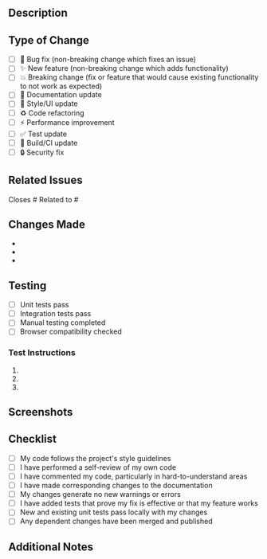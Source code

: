 ## Description
<!-- Provide a brief description of the changes in this PR -->

## Type of Change
<!-- Mark the relevant option with an "x" -->

- [ ] 🐛 Bug fix (non-breaking change which fixes an issue)
- [ ] ✨ New feature (non-breaking change which adds functionality)
- [ ] 💥 Breaking change (fix or feature that would cause existing functionality to not work as expected)
- [ ] 📝 Documentation update
- [ ] 🎨 Style/UI update
- [ ] ♻️ Code refactoring
- [ ] ⚡ Performance improvement
- [ ] ✅ Test update
- [ ] 🔧 Build/CI update
- [ ] 🔒 Security fix

## Related Issues
<!-- Link to related issues using #issue_number -->

Closes #
Related to #

## Changes Made
<!-- List the main changes made in this PR -->

- 
- 
- 

## Testing
<!-- Describe the tests you ran and how to reproduce them -->

- [ ] Unit tests pass
- [ ] Integration tests pass
- [ ] Manual testing completed
- [ ] Browser compatibility checked

### Test Instructions
1. 
2. 
3. 

## Screenshots
<!-- If applicable, add screenshots to help explain your changes -->

## Checklist
<!-- Mark completed items with an "x" -->

- [ ] My code follows the project's style guidelines
- [ ] I have performed a self-review of my own code
- [ ] I have commented my code, particularly in hard-to-understand areas
- [ ] I have made corresponding changes to the documentation
- [ ] My changes generate no new warnings or errors
- [ ] I have added tests that prove my fix is effective or that my feature works
- [ ] New and existing unit tests pass locally with my changes
- [ ] Any dependent changes have been merged and published

## Additional Notes
<!-- Add any additional notes or context about the PR -->

